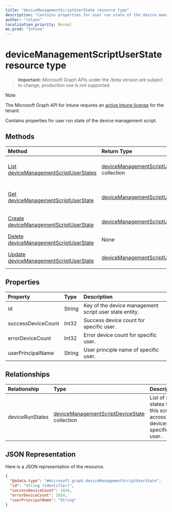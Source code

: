 ```yaml
---
title: "deviceManagementScriptUserState resource type"
description: "Contains properties for user run state of the device management script."
author: "rolyon"
localization_priority: Normal
ms.prod: "Intune"
---
```


# deviceManagementScriptUserState resource type

> **Important:** Microsoft Graph APIs under the /beta version are subject to change; production use is not supported.

> [!NOTE]
> The Microsoft Graph API for Intune requires an [active Intune license](https://go.microsoft.com/fwlink/?linkid=839381) for the tenant.

Contains properties for user run state of the device management script.

## Methods
|Method|Return Type|Description|
|:---|:---|:---|
|[List deviceManagementScriptUserStates](../api/intune-devices-devicemanagementscriptuserstate-list.md)|[deviceManagementScriptUserState](../resources/intune-devices-devicemanagementscriptuserstate.md) collection|List properties and relationships of the [deviceManagementScriptUserState](../resources/intune-devices-devicemanagementscriptuserstate.md) objects.|
|[Get deviceManagementScriptUserState](../api/intune-devices-devicemanagementscriptuserstate-get.md)|[deviceManagementScriptUserState](../resources/intune-devices-devicemanagementscriptuserstate.md)|Read properties and relationships of the [deviceManagementScriptUserState](../resources/intune-devices-devicemanagementscriptuserstate.md) object.|
|[Create deviceManagementScriptUserState](../api/intune-devices-devicemanagementscriptuserstate-create.md)|[deviceManagementScriptUserState](../resources/intune-devices-devicemanagementscriptuserstate.md)|Create a new [deviceManagementScriptUserState](../resources/intune-devices-devicemanagementscriptuserstate.md) object.|
|[Delete deviceManagementScriptUserState](../api/intune-devices-devicemanagementscriptuserstate-delete.md)|None|Deletes a [deviceManagementScriptUserState](../resources/intune-devices-devicemanagementscriptuserstate.md).|
|[Update deviceManagementScriptUserState](../api/intune-devices-devicemanagementscriptuserstate-update.md)|[deviceManagementScriptUserState](../resources/intune-devices-devicemanagementscriptuserstate.md)|Update the properties of a [deviceManagementScriptUserState](../resources/intune-devices-devicemanagementscriptuserstate.md) object.|

## Properties
|Property|Type|Description|
|:---|:---|:---|
|id|String|Key of the device management script user state entity.|
|successDeviceCount|Int32|Success device count for specific user.|
|errorDeviceCount|Int32|Error device count for specific user.|
|userPrincipalName|String|User principle name of specific user.|

## Relationships
|Relationship|Type|Description|
|:---|:---|:---|
|deviceRunStates|[deviceManagementScriptDeviceState](../resources/intune-devices-devicemanagementscriptdevicestate.md) collection|List of run states for this script across all devices of specific user.|

## JSON Representation
Here is a JSON representation of the resource.
<!-- {
  "blockType": "resource",
  "keyProperty": "id",
  "@odata.type": "microsoft.graph.deviceManagementScriptUserState"
}
-->
``` json
{
  "@odata.type": "#microsoft.graph.deviceManagementScriptUserState",
  "id": "String (identifier)",
  "successDeviceCount": 1024,
  "errorDeviceCount": 1024,
  "userPrincipalName": "String"
}
```





